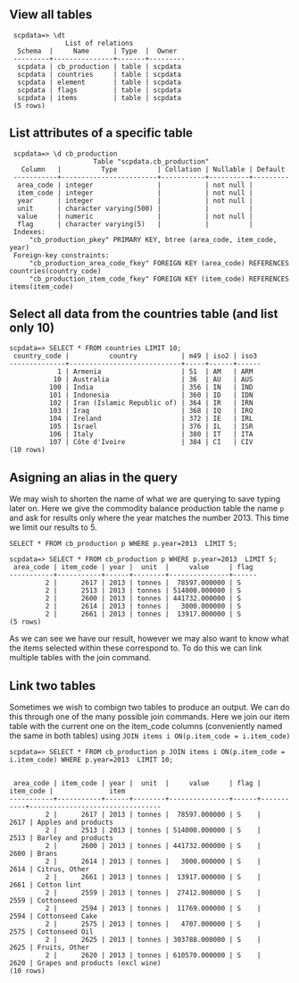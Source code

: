## View all tables
     scpdata=> \dt
                  List of relations
      Schema  |     Name      | Type  |  Owner  
     ---------+---------------+-------+---------
      scpdata | cb_production | table | scpdata
      scpdata | countries     | table | scpdata
      scpdata | element       | table | scpdata
      scpdata | flags         | table | scpdata
      scpdata | items         | table | scpdata
     (5 rows)

## List attributes of a specific table

     scpdata=> \d cb_production
                         Table "scpdata.cb_production"
       Column   |          Type          | Collation | Nullable | Default
     -----------+------------------------+-----------+----------+---------
      area_code | integer                |           | not null |
      item_code | integer                |           | not null |
      year      | integer                |           | not null |
      unit      | character varying(500) |           |          |
      value     | numeric                |           | not null |
      flag      | character varying(5)   |           |          |
     Indexes:
         "cb_production_pkey" PRIMARY KEY, btree (area_code, item_code, year)
     Foreign-key constraints:
         "cb_production_area_code_fkey" FOREIGN KEY (area_code) REFERENCES countries(country_code)
         "cb_production_item_code_fkey" FOREIGN KEY (item_code) REFERENCES items(item_code)


## Select all data from the countries table (and list only 10)
    scpdata=> SELECT * FROM countries LIMIT 10;
     country_code |          country           | m49 | iso2 | iso3
    --------------+----------------------------+-----+------+------
                1 | Armenia                    | 51  | AM   | ARM
               10 | Australia                  | 36  | AU   | AUS
              100 | India                      | 356 | IN   | IND
              101 | Indonesia                  | 360 | ID   | IDN
              102 | Iran (Islamic Republic of) | 364 | IR   | IRN
              103 | Iraq                       | 368 | IQ   | IRQ
              104 | Ireland                    | 372 | IE   | IRL
              105 | Israel                     | 376 | IL   | ISR
              106 | Italy                      | 380 | IT   | ITA
              107 | Côte d'Ivoire              | 384 | CI   | CIV
    (10 rows)

## Asigning an alias in the query
We may wish to shorten the name of what we are querying to save typing later on. Here we give the commodity balance production table the name `p`
and ask for results only where the year matches the number 2013. This time we limit our results to 5.

    SELECT * FROM cb_production p WHERE p.year=2013  LIMIT 5;

    scpdata=> SELECT * FROM cb_production p WHERE p.year=2013  LIMIT 5;
     area_code | item_code | year |  unit  |     value     | flag
    -----------+-----------+------+--------+---------------+------
             2 |      2617 | 2013 | tonnes |  78597.000000 | S
             2 |      2513 | 2013 | tonnes | 514000.000000 | S
             2 |      2600 | 2013 | tonnes | 441732.000000 | S
             2 |      2614 | 2013 | tonnes |   3000.000000 | S
             2 |      2661 | 2013 | tonnes |  13917.000000 | S
    (5 rows)

As we can see we have our result, however we may also want to know what the items selected within these correspond to. To do this we can link multiple tables with the join command.


## Link two tables
Sometimes we wish to combign two tables to produce an output. We can do this through one of the many possible join commands. Here we join our item table with the current one on the item_code columns (conveniently named the same in both tables) using `JOIN items i ON(p.item_code = i.item_code)`



    scpdata=> SELECT * FROM cb_production p JOIN items i ON(p.item_code = i.item_code) WHERE p.year=2013  LIMIT 10;


     area_code | item_code | year |  unit  |     value     | flag | item_code |              item               
    -----------+-----------+------+--------+---------------+------+-----------+---------------------------------
             2 |      2617 | 2013 | tonnes |  78597.000000 | S    |      2617 | Apples and products
             2 |      2513 | 2013 | tonnes | 514000.000000 | S    |      2513 | Barley and products
             2 |      2600 | 2013 | tonnes | 441732.000000 | S    |      2600 | Brans
             2 |      2614 | 2013 | tonnes |   3000.000000 | S    |      2614 | Citrus, Other
             2 |      2661 | 2013 | tonnes |  13917.000000 | S    |      2661 | Cotton lint
             2 |      2559 | 2013 | tonnes |  27412.000000 | S    |      2559 | Cottonseed
             2 |      2594 | 2013 | tonnes |  11769.000000 | S    |      2594 | Cottonseed Cake
             2 |      2575 | 2013 | tonnes |   4707.000000 | S    |      2575 | Cottonseed Oil
             2 |      2625 | 2013 | tonnes | 303788.000000 | S    |      2625 | Fruits, Other
             2 |      2620 | 2013 | tonnes | 610570.000000 | S    |      2620 | Grapes and products (excl wine)
    (10 rows)

